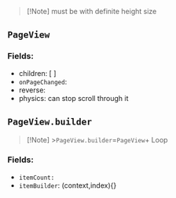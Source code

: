 >[!Note] must be with definite height size
## `PageView`
### Fields:
- children: [ ]
- `onPageChanged`: 
- reverse:
- physics: can stop scroll through it

## `PageView.builder`
>[!Note] >`PageView.builder`=`PageView`+ Loop
### Fields:
- `itemCount:`
- `itemBuilder`: (context,index){}
